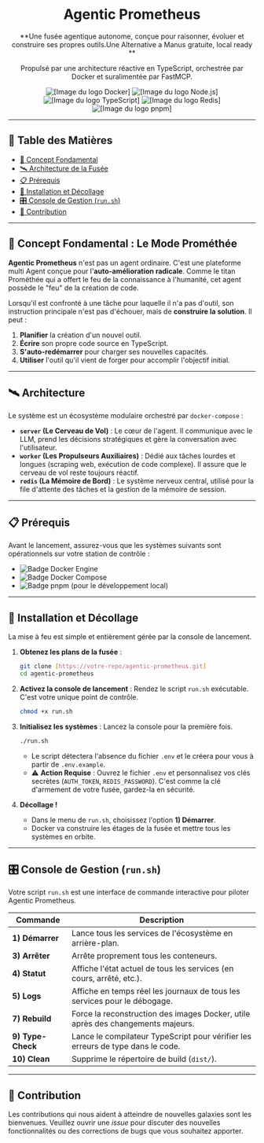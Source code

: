 <div align="center">

# Agentic Prometheus

**Une fusée agentique autonome, conçue pour raisonner, évoluer et construire ses propres outils.Une Alternative a Manus gratuite, local ready **

Propulsé par une architecture réactive en TypeScript, orchestrée par Docker et suralimentée par FastMCP.

<p>
  <img src="https://img.shields.io/badge/Docker-2496ED?style=for-the-badge&logo=docker&logoColor=white" alt="[Image du logo Docker]">
  <img src="https://img.shields.io/badge/Node.js-339933?style=for-the-badge&logo=nodedotjs&logoColor=white" alt="[Image du logo Node.js]">
  <img src="https://img.shields.io/badge/TypeScript-3178C6?style=for-the-badge&logo=typescript&logoColor=white" alt="[Image du logo TypeScript]">
  <img src="https://img.shields.io/badge/Redis-DC382D?style=for-the-badge&logo=redis&logoColor=white" alt="[Image du logo Redis]">
  <img src="https://img.shields.io/badge/pnpm-F69220?style=for-the-badge&logo=pnpm&logoColor=white" alt="[Image du logo pnpm]">
</p>

</div>

---

## 📜 Table des Matières

- [🌟 Concept Fondamental](#-concept-fondamental--le-mode-prométhée)
- [🛰️ Architecture de la Fusée](#️-architecture-de-la-fusée)
- [📋 Prérequis](#-prérequis)
- [🚀 Installation et Décollage](#-installation-et-décollage)
- [🎛️ Console de Gestion (`run.sh`)](#️-console-de-gestion-runsh)
- [🤝 Contribution](#-contribution)

---

## 🌟 Concept Fondamental : Le Mode Prométhée

**Agentic Prometheus** n'est pas un agent ordinaire. C'est une plateforme multi Agent conçue pour l'**auto-amélioration radicale**. Comme le titan Prométhée qui a offert le feu de la connaissance à l'humanité, cet agent possède le "feu" de la création de code.

Lorsqu'il est confronté à une tâche pour laquelle il n'a pas d'outil, son instruction principale n'est pas d'échouer, mais de **construire la solution**. Il peut :
1.  **Planifier** la création d'un nouvel outil.
2.  **Écrire** son propre code source en TypeScript.
3.  **S'auto-redémarrer** pour charger ses nouvelles capacités.
4.  **Utiliser** l'outil qu'il vient de forger pour accomplir l'objectif initial.



---

## 🛰️ Architecture

Le système est un écosystème modulaire orchestré par `docker-compose` :

- **`server` (Le Cerveau de Vol)** : Le cœur de l'agent. Il communique avec le LLM, prend les décisions stratégiques et gère la conversation avec l'utilisateur.
- **`worker` (Les Propulseurs Auxiliaires)** : Dédié aux tâches lourdes et longues (scraping web, exécution de code complexe). Il assure que le cerveau de vol reste toujours réactif.
- **`redis` (La Mémoire de Bord)** : Le système nerveux central, utilisé pour la file d'attente des tâches et la gestion de la mémoire de session.

---

## 📋 Prérequis

Avant le lancement, assurez-vous que les systèmes suivants sont opérationnels sur votre station de contrôle :

- ![Badge Docker Engine](https://img.shields.io/badge/Docker_Engine-NÉCESSAIRE-blue?logo=docker)
- ![Badge Docker Compose](https://img.shields.io/badge/Docker_Compose_(v2+)-NÉCESSAIRE-blue?logo=docker)
- ![Badge pnpm](https://img.shields.io/badge/pnpm-RECOMMANDÉ-orange?logo=pnpm) (pour le développement local)

---

## 🚀 Installation et Décollage

La mise à feu est simple et entièrement gérée par la console de lancement.

1.  **Obtenez les plans de la fusée** :
    ```bash
    git clone [https://votre-repo/agentic-prometheus.git]
    cd agentic-prometheus
    ```

2.  **Activez la console de lancement** :
    Rendez le script `run.sh` exécutable. C'est votre unique point de contrôle.
    ```bash
    chmod +x run.sh
    ```

3.  **Initialisez les systèmes** :
    Lancez la console pour la première fois.
    ```bash
    ./run.sh
    ```
    - Le script détectera l'absence du fichier `.env` et le créera pour vous à partir de `.env.example`.
    - ⚠️ **Action Requise** : Ouvrez le fichier `.env` et personnalisez vos clés secrètes (`AUTH_TOKEN`, `REDIS_PASSWORD`). C'est comme la clé d'armement de votre fusée, gardez-la en sécurité.

4.  **Décollage !**
    - Dans le menu de `run.sh`, choisissez l'option **1) Démarrer**.
    - Docker va construire les étages de la fusée et mettre tous les systèmes en orbite.

---

## 🎛️ Console de Gestion (`run.sh`)

Votre script `run.sh` est une interface de commande interactive pour piloter Agentic Prometheus.

| Commande          | Description                                                                 |
| ----------------- | --------------------------------------------------------------------------- |
| **1) Démarrer** | Lance tous les services de l'écosystème en arrière-plan.                  |
| **3) Arrêter** | Arrête proprement tous les conteneurs.                                      |
| **4) Statut** | Affiche l'état actuel de tous les services (en cours, arrêté, etc.).        |
| **5) Logs** | Affiche en temps réel les journaux de tous les services pour le débogage.   |
| **7) Rebuild** | Force la reconstruction des images Docker, utile après des changements majeurs. |
| **9) Type-Check** | Lance le compilateur TypeScript pour vérifier les erreurs de type dans le code. |
| **10) Clean** | Supprime le répertoire de build (`dist/`).                                 |

---

## 🤝 Contribution

Les contributions qui nous aident à atteindre de nouvelles galaxies sont les bienvenues. Veuillez ouvrir une *issue* pour discuter des nouvelles fonctionnalités ou des corrections de bugs que vous souhaitez apporter.
